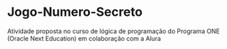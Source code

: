 # Jogo-Numero-Secreto
Atividade proposta no curso de lógica de programação do Programa ONE (Oracle Next Education) em colaboração com a Alura 
